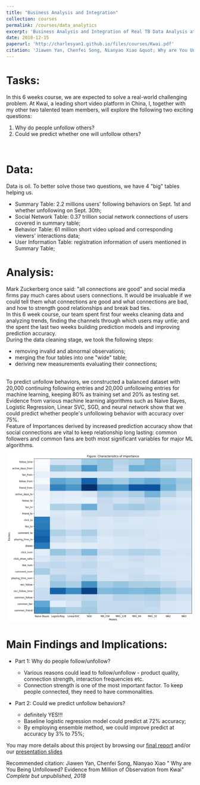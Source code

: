 ```yaml
---
title: "Business Analysis and Integration"
collection: courses
permalink: /courses/data_analytics
excerpt: 'Business Analysis and Integration of Real TB Data Analysis at [Kwai](https://www.kuaishou.com)'
date: 2018-12-15
paperurl: 'http://charlesyan1.github.io/files/courses/Kwai.pdf'
citation: 'Jiawen Yan, Chenfei Song, Nianyao Xiao &quot; Why are You Unfollowed? Evidence from Short Video Platform Kwai&quot; <i>Complete but unpublished paper, 2018</i>'
---
```



Tasks: 
=====
In this 6 weeks course, we are expected to solve a real-world challenging problem. At Kwai, a leading short video platform in China, I, together with my other two talented team members, will explore the following two exciting questions:
1. Why do people unfollow others? 
2. Could we predict whether one will unfollow others? 
<br>

Data:
=====
Data is oil. To better solve those two questions, we have 4 "big" tables helping us. 
* Summary Table: 2.2 millions users' following behaviors on Sept. 1st and whether unfollowing on Sept. 30th; 
* Social Network Table: 0.37 trillion social network connections of users covered in summary table; 
* Behavior Table: 61 million short video upload and corresponding viewers' interactions data;
* User Information Table: registration information of users mentioned in Summary Table;

Analysis:
=====
Mark Zuckerberg once said: "all connections are good" and social media firms pay much cares about users connections. It would be invaluable if we could tell them what connections are good and what connections are bad, and how to strength good relationships and break bad ties. 
<br>
In this 6 week course, our team spent first four weeks cleaning data and analyzing trends, finding the channels through which users may untie; and the spent the last two weeks building prediction models and  improving prediction accuracy. 
<br>
During the data cleaning stage, we took the following steps:
* removing invalid and abnormal observations;
* merging the four tables into one "wide" table; 
* deriving new measurements evaluating their connections;
<br> 
To predict unfollow behaviors, we constructed a balanced dataset with 20,000 continuing following entries and 20,000 unfollowing entries for machine learning, keeping 80% as training set and 20% as testing set. Evidence from various machine learning algorithms such as Naive Bayes, Logistic Regression, Linear SVC, SGD, and neural network show that we could predict whether people's unfollowing behavior with accuracy over 75%. 
<br>
Feature of Importances derived by increased prediction accuracy show that social connections are vital to keep relationship long lasting: common followers and common fans are both most significant variables for major ML algorithms. 

![feature of importance](/images/courses/FI_2.png)
<br>

Main Findings and Implications: 
=====
* Part 1: Why do people follow/unfollow?
	* Various reasons could lead to follow/unfollow - product quality, connection strength, interaction frequencies etc.
	* Connection strength is one of the most important factor. To keep people connected, they need to have commonalities. 

* Part 2: Could we predict unfollow behaviors?
	* definitely YES!!!
	* Baseline logistic regression model could predict at 72% accuracy; 
	* By employing ensemble method, we could improve predict at accuracy by 3% to 75%; 

You may more details about this project by browsing our [final report](http://charlesyan1.github.io/files/courses/Kwai.pdf) and/or our [presentation slides](http://charlesyan1.github.io/files/courses/Kwai_PPT.pdf)

Recommended citation: Jiawen Yan, Chenfei Song, Nianyao Xiao &quot; Why are You Being Unfollowed? Evidence from Million of Observation from Kwai&quot; <i>Complete but unpublished, 2018</i>









